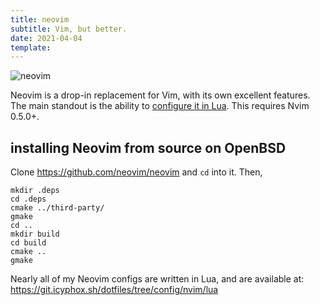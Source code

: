 ```yaml
---
title: neovim
subtitle: Vim, but better.
date: 2021-04-04
template:
---
```


![neovim](https://x.icyphox.sh/90tj5.png)

Neovim is a drop-in replacement for Vim, with its own excellent
features. The main standout is the ability to [configure it in
Lua](/blog/nvim-lua). This requires Nvim 0.5.0+.

## installing Neovim from source on OpenBSD

Clone https://github.com/neovim/neovim and `cd` into it.
Then,
```
mkdir .deps
cd .deps
cmake ../third-party/
gmake
cd ..
mkdir build
cd build
cmake ..
gmake 
```

Nearly all of my Neovim configs are written in Lua, and are available
at: https://git.icyphox.sh/dotfiles/tree/config/nvim/lua
